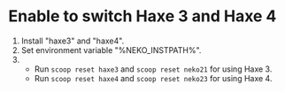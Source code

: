 # Enable to switch Haxe 3 and Haxe 4

1. Install "haxe3" and "haxe4".
1. Set environment variable "%NEKO_INSTPATH%".
1. 
    - Run `scoop reset haxe3` and `scoop reset neko21` for using Haxe 3.
    - Run `scoop reset haxe4` and `scoop reset neko23` for using Haxe 4.
